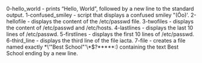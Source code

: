 0-hello_world -  prints “Hello, World”, followed by a new line to the standard output.
1-confused_smiley -  script that displays a confused smiley "(Ôo)'.
2-hellofile - displays the content of the /etc/passwd file.
3-twofiles - displays the content of /etc/passwd and /etc/hosts.
4-lastlines - displays the last 10 lines of /etc/passwd.
5-firstlines - displays the first 10 lines of /etc/passwd.
6-third_line - displays the third line of the file iacta.
7-file - creates a file named exactly \*\\'"Best School"\'\\*$\?\*\*\*\*\*:) containing the text Best School ending by a new line.
